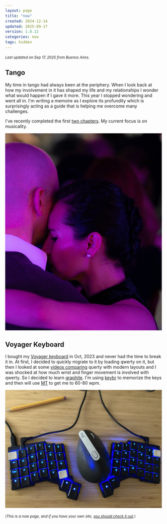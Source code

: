 ```yaml
---
layout: page
title: "now"
created: 2024-12-14
updated: 2025-09-17
version: 1.8.12
categories: now
tags: hidden
---
```


<small>_Last updated on Sep 17, 2025 from Buenos Aires._</small>

## Tango

My time in tango had always been at the periphery. When I look back at how my involvement in it has shaped my life and my relationships I wonder what would happen if I gave it more. This year I stopped wondering and went all in. I'm writing a memoire as I explore its profundity which is surprisingly acting as a guide that is helping me overcome many challenges.

I've recently completed the first [two chapters](https://nashkabbara.com/tango/book/). My current focus is on musicality.

<img src="assets/vero-nash.jpeg" alt="Voyager Keyboard">

## Voyager Keyboard

I bought my <a href="https://www.zsa.io/voyager">Voyager keyboard</a> in Oct, 2023 and never had the time to break it in. At first, I decided to quickly migrate to it by loading qwerty on it, but then I looked at some [videos comparing](https://www.youtube.com/watch?v=eNeYmr48JUM) querty with modern layouts and I was shocked at how much wrist and finger movement is involved with qwerty. So I decided to learn [graphite](https://github.com/rdavison/graphite-layout). I'm using [keybr](https://www.keybr.com/) to memorize the keys and then will use [MT](https://monkeytype.com/) to get me to 60-80 wpm.

<img src="assets/keyboard-voyager.JPG" alt="Voyager Keyboard">


<small>_(This is a now page, and if you have your own site, [you should check it out](https://nownownow.com/about).)_</small>

